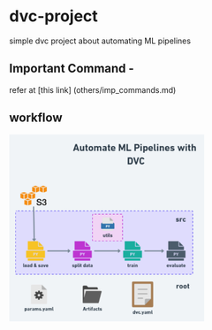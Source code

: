 # dvc-project
simple dvc project about automating ML pipelines

## Important Command - 
refer at [this link] (others/imp_commands.md)

## workflow
<img src="\others\imgs\workflow_img.PNG" alt="workflow" width="70%">